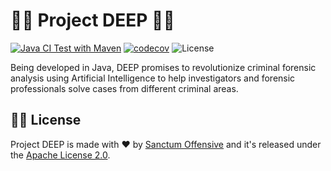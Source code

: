 # 🧜‍♀️ Project DEEP 🧜‍♀️

[![Java CI Test with Maven](https://github.com/SanctumOffensive/DEEP/actions/workflows/test.yml/badge.svg)](https://github.com/SanctumOffensive/DEEP/actions/workflows/test.yml)
[![codecov](https://codecov.io/gh/SanctumOffensive/DEEP/graph/badge.svg?token=jowJQCFKby)](https://codecov.io/gh/SanctumOffensive/DEEP)
![License](https://img.shields.io/github/license/SanctumOffensive/DEEP?link=https%3A%2F%2Fgithub.com%2FSanctumOffensive%2FDEEP%2Fblob%2Fmain%2FLICENSE)

Being developed in Java, DEEP promises to revolutionize criminal forensic analysis using Artificial Intelligence to help 
investigators and forensic professionals solve cases from different criminal areas.

## 🧜‍♀️ License

<p>Project DEEP is made with ❤️ by <a href="https://github.com/SanctumOffensive">Sanctum Offensive</a> and it's released 
under the <a href="https://github.com/SanctumOffensive/DEEP/blob/master/LICENSE">Apache License 2.0</a>.</p>